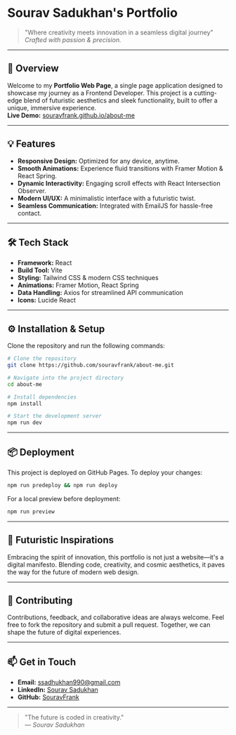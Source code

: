 # **Sourav Sadukhan's Portfolio**

> "Where creativity meets innovation in a seamless digital journey"  
> *Crafted with passion & precision.*

---

## 🚀 Overview

Welcome to my **Portfolio Web Page**, a single page application designed to showcase my journey as a Frontend Developer. This project is a cutting-edge blend of futuristic aesthetics and sleek functionality, built to offer a unique, immersive experience.  
**Live Demo:** [souravfrank.github.io/about-me](https://souravfrank.github.io/about-me/)

---

## 💡 Features

- **Responsive Design:** Optimized for any device, anytime.
- **Smooth Animations:** Experience fluid transitions with Framer Motion & React Spring.
- **Dynamic Interactivity:** Engaging scroll effects with React Intersection Observer.
- **Modern UI/UX:** A minimalistic interface with a futuristic twist.
- **Seamless Communication:** Integrated with EmailJS for hassle-free contact.

---

## 🛠️ Tech Stack

- **Framework:** React
- **Build Tool:** Vite
- **Styling:** Tailwind CSS & modern CSS techniques
- **Animations:** Framer Motion, React Spring
- **Data Handling:** Axios for streamlined API communication
- **Icons:** Lucide React

---

## ⚙️ Installation & Setup

Clone the repository and run the following commands:

```bash
# Clone the repository
git clone https://github.com/souravfrank/about-me.git

# Navigate into the project directory
cd about-me

# Install dependencies
npm install

# Start the development server
npm run dev
```

---

## 📦 Deployment

This project is deployed on GitHub Pages. To deploy your changes:

```bash
npm run predeploy && npm run deploy
```

For a local preview before deployment:

```bash
npm run preview
```

---

## 🔮 Futuristic Inspirations

Embracing the spirit of innovation, this portfolio is not just a website—it's a digital manifesto. Blending code, creativity, and cosmic aesthetics, it paves the way for the future of modern web design.

---

## 🤝 Contributing

Contributions, feedback, and collaborative ideas are always welcome. Feel free to fork the repository and submit a pull request. Together, we can shape the future of digital experiences.

---


## 📫 Get in Touch

- **Email:** [ssadhukhan990@gmail.com](mailto:ssadhukhan990@gmail.com)
- **LinkedIn:** [Sourav Sadukhan](www.linkedin.com/in/souravsadhukhan)
- **GitHub:** [SouravFrank](https://github.com/SouravFrank)

---

> "The future is coded in creativity."  
> — *Sourav Sadukhan*